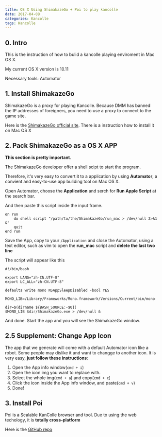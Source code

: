 ```yaml
---
title: OS X Using ShimakazeGo + Poi to play kancolle
date: 2017-04-08
categories: Kancolle
tags: Kancolle
---
```


## 0. Intro

This is the instruction of how to bulid a kancolle playing enviroment in Mac OS X.

My current OS X version is 10.11

Necessary tools: Automator

<!-- more -->## 1. Install ShimakazeGo

ShimakazeGo is a proxy for playing Kancolle. Because DMM has banned the IP addresses of foreigners, you need to use a proxy to connect to the game site.

Here is the [ShimakazeGo official site](http://unlockacgweb.galstars.net/). There is a instruction how to install it on Mac OS X

## 2. Pack ShimakazeGo as a OS X APP

**This section is pretty important**.

The ShimakazeGo developer offer a shell scipt to start the program.

Therefore, it's very easy to convert it to a application by using **Automator**, a convient and easy-to-use app buliding tool on Mac OS X.

Open Automator, choose the **Application** and serch for **Run Apple Script** at the search bar.

And then paste this script inside the input frame.

```
on run
	do shell script "/path/to/the/ShimakazeGo/run_mac > /dev/null 2>&1 &"
	quit
end run
```

Save the App, copy to your `/Application` and close the Automator, using a text editor, such as vim to open the **run_mac** script and **delete the last two line**

The script will appear like this

```
#!/bin/bash

export LANG="zh-CN.UTF-8"
export LC_ALL="zh-CN.UTF-8"

defaults write mono NSAppSleepDisabled -bool YES

MONO_LIB=/Library/Frameworks/Mono.framework/Versions/Current/bin/mono

dir=$(dirname ${BASH_SOURCE:-$0})
$MONO_LIB $dir/ShimakazeGo.exe > /dev/null &
```

And done. Start the app and you will see the ShimakazeGo window.

## 2.5 Supplement: Change App Icon

The app that we generate will come with a default Automator icon like a robot.
Some people may dislike it and want to changge to another icon.
It is very easy, **just follow these instructions**:

1. Open the App info window(`cmd + i`)
2. Open the icon img you want to replace with.
3. Select the whole img(`cmd + a`) and copy(`cmd + c`)
4. Click the icon inside the App info window, and paste(`cmd + v`)
5. Done!

<!-- more -->## 3. Install Poi

Poi is a Scalable KanColle browser and tool.
Due to using the web techology, it is **totally cross-platform**

Here is the [GitHub repo](https://github.com/poooi/poi)
